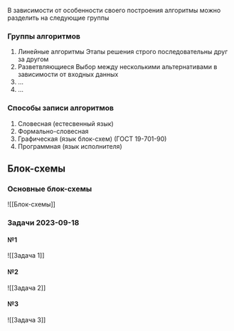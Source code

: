 В зависимости от особенности своего построения алгоритмы можно разделить на следующие группы
### Группы алгоритмов
1. Линейные алгоритмы
	Этапы решения строго последовательны друг за другом
2. Разветвляющиеся
	Выбор между несколькими альтернативами в зависимости от входных данных
3. ...
4. ...
### Способы записи алгоритмов
1. Словесная (естесвенный язык)
2. Формально-словесная
3. Графическая (язык блок-схем) (ГОСТ 19-701-90)
4. Программная (язык исполнителя)
## Блок-схемы
### Основные блок-схемы
![[Блок-схемы]]
### Задачи 2023-09-18
#### №1
![[Задача 1]]
#### №2
![[Задача 2]]
#### №3
![[Задача 3]]
